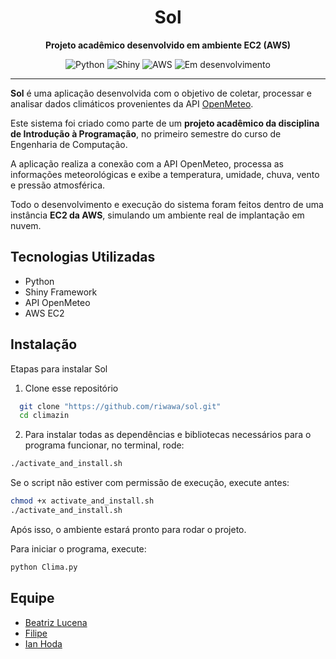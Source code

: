 <div align="center">
  <h1>Sol</h1>
  <p><strong>Projeto acadêmico desenvolvido em ambiente EC2 (AWS)</strong></p>
</div>

<p align="center">
  <img src="https://img.shields.io/badge/python-3670A0?style=for-the-badge&logo=python&logoColor=ffdd54" alt="Python" />
  <img src="https://img.shields.io/badge/shiny-1f425f?style=for-the-badge&logo=shiny&logoColor=white" alt="Shiny" />
  <img src="https://img.shields.io/badge/aws-232F3E?style=for-the-badge&logo=amazon-aws&logoColor=white" alt="AWS" />
  <img src="https://img.shields.io/badge/status-desenvolvimento-yellow?style=for-the-badge" alt="Em desenvolvimento" />
</p>

---


**Sol** é uma aplicação desenvolvida com o objetivo de coletar, processar e analisar dados climáticos provenientes da API [OpenMeteo](https://open-meteo.com/).

Este sistema foi criado como parte de um **projeto acadêmico da disciplina de Introdução à Programação**, no primeiro semestre do curso de Engenharia de Computação.

A aplicação realiza a conexão com a API OpenMeteo, processa as informações meteorológicas e exibe a temperatura, umidade, chuva, vento e pressão atmosférica.

Todo o desenvolvimento e execução do sistema foram feitos dentro de uma instância **EC2 da AWS**, simulando um ambiente real de implantação em nuvem.


## Tecnologias Utilizadas

- Python
- Shiny Framework
- API OpenMeteo
- AWS EC2

## Instalação

Etapas para instalar Sol

1. Clone esse repositório
```bash
  git clone "https://github.com/riwawa/sol.git"
  cd climazin
```
2. Para instalar todas as dependências e bibliotecas necessários para o programa funcionar, no terminal, rode:
```bash
./activate_and_install.sh
```
Se o script não estiver com permissão de execução, execute antes:

```bash
chmod +x activate_and_install.sh
./activate_and_install.sh
```

Após isso, o ambiente estará pronto para rodar o projeto.

Para iniciar o programa, execute:
```bash
python Clima.py
```

## Equipe

- [Beatriz Lucena](https://www.github.com/riwawa)
- [Filipe](https://github.com/lipeollv)
- [Ian Hoda](https://github.com/Jank52)

